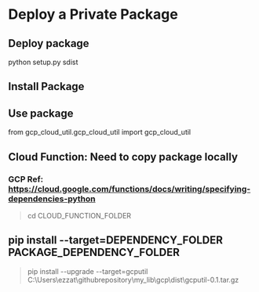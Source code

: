 # Deploy a Private Package


## Deploy package
python setup.py sdist

## Install Package

## Use package
from gcp_cloud_util.gcp_cloud_util import gcp_cloud_util

## Cloud Function: Need to copy package locally
### GCP Ref: https://cloud.google.com/functions/docs/writing/specifying-dependencies-python
> cd CLOUD_FUNCTION_FOLDER

## pip install --target=DEPENDENCY_FOLDER PACKAGE_DEPENDENCY_FOLDER
> pip install --upgrade --target=gcputil C:\Users\ezzat\githubrepository\my_lib\gcp\dist\gcputil-0.1.tar.gz


